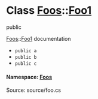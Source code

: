 # Class [Foos](namespaceFoos.md)::[Foo1](classFoos_1_1Foo1.md)
public


[Foos](namespaceFoos.md)::[Foo1](classFoos_1_1Foo1.md) documentation 

- ```public a```
- ```public b```
- ```public c```
#### Namespace: [Foos](namespaceFoos.md)
Source: source/foo.cs
